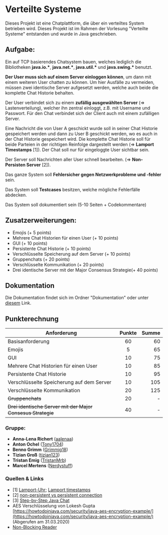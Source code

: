 # Verteilte Systeme
Dieses Projekt ist eine Chatplattform, die über ein verteiltes System betrieben wird. Dieses Projekt ist im Rahmen der Vorlesung "Verteilte Systeme" entstanden und wurde in Java geschrieben.

## Aufgabe:
Ein auf TCP basierendes Chatsystem bauen, welches lediglich die Bibliotheken **java.io.\***, **java.net.\***, **java.util.\*** und **java.swing.\*** benutzt.

**Der User muss sich auf einem Server einloggen können**, um dann mit einem weiteren User chatten zu können. Um hier Ausfälle zu vermeiden, müssen zwei identische Server aufgesetzt werden, welche auch beide die komplette Chat Historie behalten.

Der User verbindet sich zu einem **zufällig ausgewählten Server** (=> Lastenverteilung), welcher ihn zentral einloggt, z.B. mit Username und Passwort. Für den Chat verbindet sich der Client auch mit einem zufälligen Server.

Eine Nachricht die von User A geschickt wurde soll in seiner Chat Historie gespeichert werden und dann zu User B geschickt werden, wo es auch in der Chat Historie gespeichert wird. Die komplette Chat Historie soll für beide Parteien in der richtigen Reinfolge dargestellt werden (=> **Lamport Timestamps** [1]). Der Chat soll nur für eingeloggte User sichtbar sein.

Der Server soll Nachrichten aller User schnell bearbeiten. (=> **Non-Persisten Server** [2]).

Das ganze System soll **Fehlersicher gegen Netzwerkprobleme und -fehler** sein. 

Das System soll **Testcases** besitzen, welche mögliche Fehlerfälle abdecken.

Das System soll dokumentiert sein (5-10 Seiten + Codekommentare)

## Zusatzerweiterungen:
- Emojis (+ 5 points) 
- Mehrere Chat Historien für einen User (+ 10 points)
- GUI (+ 10 points)
- Persistente Chat Historie (+ 10 points)
- Verschlüsselte Speicherung auf dem Server (+ 10 points)
- Gruppenchats (+ 20 points)
- Verschlüsselte Kommunikation (+ 20 points)
- Drei identische Server mit der Major Consensus Strategie(+ 40 points)

## Dokumentation
Die Dokumentation findet sich im Ordner "Dokumentation" oder unter [diesem](https://github.com/NerdyStuff/VerteilteSysteme/tree/master/Documentation) Link.

## Punkterechnung

|Anforderung      | Punkte           | Summe  |
| ------------- |:-------------:| -----:|
| Basisanforderung      | 60 | 60 |
| Emojis     | 5      |   65 |
| GUI | 10      |    75 |
| Mehrere Chat Historien für einen User | 10 |85|
| Persistente Chat Historie | 10 | 95 |
| Verschlüsselte Speicherung auf dem Server | 10 | 105 |
| Verschlüsselte Kommunikation | 20 | 125 |
| ~~Gruppenchats~~ | 20 | - |
| ~~Drei identische Server mit der Major Consesus Strategie~~ | 40 | - |

### Gruppe:
* **Anna-Lena Richert** ([aalenaa](https://github.com/aalenaa))
* **Anton Ochel** ([Tony1704](https://github.com/Tony1704))
* **Benno Grimm** ([Grimmig18](https://github.com/Grimmig18))
* **Tizian Groß** ([tizian123](https://github.com/tizian123)) 
* **Tristan Emig** ([TristanMrb](https://github.com/TristanMrb)) 
* **Marcel Mertens** ([Nerdystuff](https://github.com/NerdyStuff)) 

### Quellen & Links
- \[1\] [Lamport-Uhr](https://de.wikipedia.org/wiki/Lamport-Uhr); [Lamport timestamps](https://en.wikipedia.org/wiki/Lamport_timestamps) 
- \[2\] [non-persistent vs persistent connection](https://www.geeksforgeeks.org/http-non-persistent-persistent-connection-set-2/)
- \[3\] [Step-bv-Step Java Chat](https://www.instructables.com/id/Creating-a-Chat-Server-Using-Java/)
- AES Verschlüsselung von Lokesh Gupta [https://howtodoinjava.com/security/java-aes-encryption-example/](https://howtodoinjava.com/security/java-aes-encryption-example/) (Abgerufen am 31.03.2020)
- [Non-Blocking Reader](https://community.oracle.com/message/5318833#5318833)  
